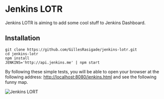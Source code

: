 # Jenkins LOTR

Jenkins LOTR is aiming to add some cool stuff to Jenkins Dashboard.

## Installation

```
git clone https://github.com/GillesRasigade/jenkins-lotr.git
cd jenkins-lotr
npm install
JENKINS='http://api.jenkins.me' | npm start
```

By following these simple tests, you will be able to open your browser at the following address: [http://localhost:8080/jenkins.html](http://localhost:8080/jenkins.html) and see the following funny map.

![Jenkins LORT](https://lh4.googleusercontent.com/-sLz0SmyJFzo/VkJ2so3qwBI/AAAAAAAAMm4/QhAptc9LQGc/w1041-h585-no/Screenshot%2B2015-11-10%2Bat%2B23.53.55.png "Screenshot 2015-11-10 at 23.53.55.png")